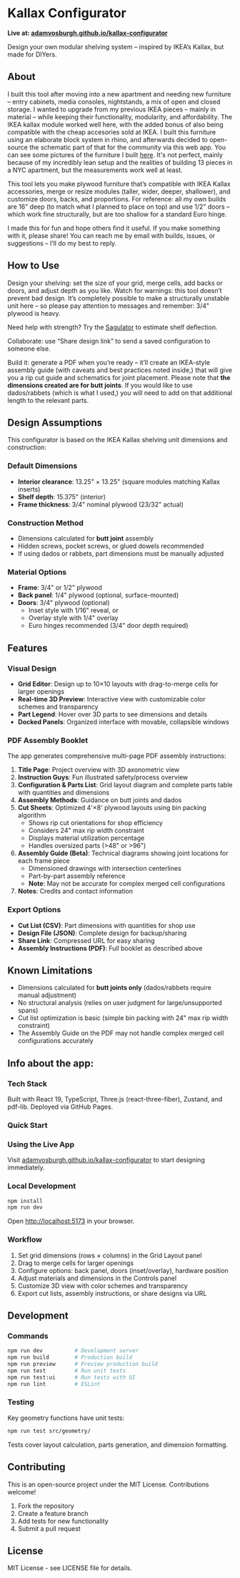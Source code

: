 # Kallax Configurator

**Live at: [adamvosburgh.github.io/kallax-configurator](https://adamvosburgh.github.io/kallax-configurator)**

Design your own modular shelving system – inspired by IKEA’s Kallax, but made for DIYers.

## About

I built this tool after moving into a new apartment and needing new furniture – entry cabinets, media consoles, nightstands, a mix of open and closed storage. I wanted to upgrade from my previous IKEA pieces – mainly in material – while keeping their functionality, modularity, and affordability. The IKEA kallax module worked well here, with the added bonus of also being compatible with the cheap accesories sold at IKEA. I built this furniture using an elaborate block system in rhino, and afterwards decided to open-source the schematic part of that for the community via this web app. You can see some pictures of the furniture I built [here](https://github.com/adamvosburgh/kallax-configurator/tree/314c09cde90953291393f55ff547647ce8ef9102/src/assets/example). It's not perfect, mainly because of my incredibly lean setup and the realities of building 13 pieces in a NYC apartment, but the measurements work well at least.

This tool lets you make plywood furniture that’s compatible with IKEA Kallax accessories, merge or resize modules (taller, wider, deeper, shallower), and customize doors, backs, and proportions. For reference: all my own builds are 16" deep (to match what I planned to place on top) and use 1/2" doors – which work fine structurally, but are too shallow for a standard Euro hinge.

I made this for fun and hope others find it useful. If you make something with it, please share! You can reach me by email with builds, issues, or suggestions – I’ll do my best to reply.

## How to Use

Design your shelving: set the size of your grid, merge cells, add backs or doors, and adjust depth as you like. Watch for warnings: this tool doesn’t prevent bad design. It’s completely possible to make a structurally unstable unit here – so please pay attention to messages and remember: 3/4" plywood is heavy.

Need help with strength? Try the [Sagulator](https://woodbin.com/calcs/sagulator/) to estimate shelf deflection.

Collaborate: use “Share design link” to send a saved configuration to someone else.

Build it: generate a PDF when you’re ready – it’ll create an IKEA-style assembly guide (with caveats and best practices noted inside,) that will give you a rip cut guide and schematics for joint placement. Please note that **the dimensions created are for butt joints**. If you would like to use dados/rabbets (which is what I used,) you will need to add on that additional length to the relevant parts. 

## Design Assumptions

This configurator is based on the IKEA Kallax shelving unit dimensions and construction:

### Default Dimensions
- **Interior clearance**: 13.25" × 13.25" (square modules matching Kallax inserts)
- **Shelf depth**: 15.375" (interior)
- **Frame thickness**: 3/4" nominal plywood (23/32" actual)

### Construction Method
- Dimensions calculated for **butt joint** assembly
- Hidden screws, pocket screws, or glued dowels recommended
- If using dados or rabbets, part dimensions must be manually adjusted

### Material Options
- **Frame**: 3/4" or 1/2" plywood
- **Back panel**: 1/4" plywood (optional, surface-mounted)
- **Doors**: 3/4" plywood (optional)
  - Inset style with 1/16" reveal, or
  - Overlay style with 1/4" overlay
  - Euro hinges recommended (3/4" door depth required)

## Features

### Visual Design
- **Grid Editor**: Design up to 10×10 layouts with drag-to-merge cells for larger openings
- **Real-time 3D Preview**: Interactive view with customizable color schemes and transparency
- **Part Legend**: Hover over 3D parts to see dimensions and details
- **Docked Panels**: Organized interface with movable, collapsible windows

### PDF Assembly Booklet

The app generates comprehensive multi-page PDF assembly instructions:

1. **Title Page**: Project overview with 3D axonometric view
2. **Instruction Guys**: Fun illustrated safety/process overview
3. **Configuration & Parts List**: Grid layout diagram and complete parts table with quantities and dimensions
4. **Assembly Methods**: Guidance on butt joints and dados
5. **Cut Sheets**: Optimized 4'×8' plywood layouts using bin packing algorithm
   - Shows rip cut orientations for shop efficiency
   - Considers 24" max rip width constraint
   - Displays material utilization percentage
   - Handles oversized parts (>48" or >96")
6. **Assembly Guide (Beta)**: Technical diagrams showing joint locations for each frame piece
   - Dimensioned drawings with intersection centerlines
   - Part-by-part assembly reference
   - **Note**: May not be accurate for complex merged cell configurations
7. **Notes**: Credits and contact information

### Export Options
- **Cut List (CSV)**: Part dimensions with quantities for shop use
- **Design File (JSON)**: Complete design for backup/sharing
- **Share Link**: Compressed URL for easy sharing
- **Assembly Instructions (PDF)**: Full booklet as described above

## Known Limitations

- Dimensions calculated for **butt joints only** (dados/rabbets require manual adjustment)
- No structural analysis (relies on user judgment for large/unsupported spans)
- Cut list optimization is basic (simple bin packing with 24" max rip width constraint)
- The Assembly Guide on the PDF may not handle complex merged cell configurations accurately

## Info about the app:

### Tech Stack

Built with React 19, TypeScript, Three.js (react-three-fiber), Zustand, and pdf-lib. Deployed via GitHub Pages.

### Quick Start

### Using the Live App
Visit [adamvosburgh.github.io/kallax-configurator](https://adamvosburgh.github.io/kallax-configurator) to start designing immediately.

### Local Development
```bash
npm install
npm run dev
```
Open [http://localhost:5173](http://localhost:5173) in your browser.

### Workflow
1. Set grid dimensions (rows × columns) in the Grid Layout panel
2. Drag to merge cells for larger openings
3. Configure options: back panel, doors (inset/overlay), hardware position
4. Adjust materials and dimensions in the Controls panel
5. Customize 3D view with color schemes and transparency
6. Export cut lists, assembly instructions, or share designs via URL

## Development

### Commands
```bash
npm run dev          # Development server
npm run build        # Production build  
npm run preview      # Preview production build
npm run test         # Run unit tests
npm run test:ui      # Run tests with UI
npm run lint         # ESLint
```

### Testing
Key geometry functions have unit tests:
```bash
npm run test src/geometry/
```

Tests cover layout calculation, parts generation, and dimension formatting.

## Contributing

This is an open-source project under the MIT License. Contributions welcome!

1. Fork the repository
2. Create a feature branch
3. Add tests for new functionality  
4. Submit a pull request

## License

MIT License - see LICENSE file for details.